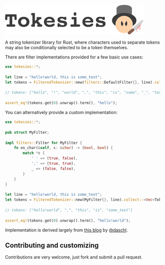 ![Tokesies](logo.png "Tokesies")

A string tokenizer library for Rust, where characters used to separate tokens
may also be conditionally selected to be a token themselves.

There are filter implementations provided for a few basic use cases:

```rust
use tokesies::*;

let line = "hello!world, this is some_text";
let tokens = FilteredTokenizer::new(filters::DefaultFilter{}, line).collect::<Vec<Token>>();

// tokens: ["hello", "!", "world", ",", "this", "is", "some", "_", "text"]

assert_eq!(tokens.get(0).unwrap().term(), "hello");
```

You can alternatively provide a custom implementation:

```rust
use tokesies::*;

pub struct MyFilter;

impl filters::Filter for MyFilter {
    fn on_char(&self, c: &char) -> (bool, bool) {
        match *c {
            ' ' => (true, false),
            ',' => (true, true),
            _ => (false, false),
        }
    }
}

let line = "hello!world, this is some_text";
let tokens = FilteredTokenizer::new(MyFilter{}, line).collect::<Vec<Token>>();

// tokens: ["hello!world", ",", "this", "is", "some_text"]

assert_eq!(tokens.get(0).unwrap().term(), "hello!world");
```

Implementation is derived largely from [this blog][0] by [@daschl][1].

## Contributing and customizing

Contributions are very welcome, just fork and submit a pull request.

[0]: http://nitschinger.at/Text-Analysis-in-Rust-Tokenization/
[1]: https://github.com/daschl

